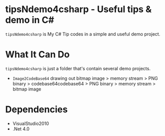 
tipsNdemo4csharp - Useful tips &amp; demo in C#
=================

`tipsNdemo4csharp` is My C# Tip codes in a simple and useful demo project.

What It Can Do
==============

`tipsNdemo4csharp` is just a folder that's contain several demo projects.

* `Image2CodeBase64`  drawing out bitmap image > memory stream > PNG binary > codebase64codebase64 > PNG binary > memory stream > bitmap image

Dependencies
=====================

- VisualStudio2010
- .Net 4.0


